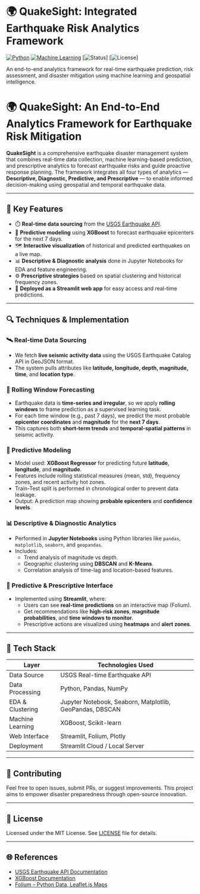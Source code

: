 # 🌍 QuakeSight: Integrated Earthquake Risk Analytics Framework

[![Python](https://img.shields.io/badge/Built%20With-Python-blue?style=for-the-badge&logo=python)](https://www.python.org/)
[![Machine Learning](https://img.shields.io/badge/Powered%20By-XGBoost-green?style=for-the-badge&logo=xgboost)](https://xgboost.readthedocs.io/)
[![Status](https://img.shields.io/badge/Status-Active-brightgreen?style=for-the-badge)]
[![License](https://img.shields.io/badge/License-MIT-lightgrey?style=for-the-badge)]

An end-to-end analytics framework for real-time earthquake prediction, risk assessment, and disaster mitigation using machine learning and geospatial intelligence.
# 🌍 QuakeSight: An End-to-End Analytics Framework for Earthquake Risk Mitigation

**QuakeSight** is a comprehensive earthquake disaster management system that combines real-time data collection, machine learning-based prediction, and prescriptive analytics to forecast earthquake risks and guide proactive response planning. The framework integrates all four types of analytics — **Descriptive, Diagnostic, Predictive, and Prescriptive** — to enable informed decision-making using geospatial and temporal earthquake data.

---

## 📌 Key Features

- ⏱️ **Real-time data sourcing** from the [USGS Earthquake API](https://earthquake.usgs.gov/fdsnws/event/1/).
- 🧠 **Predictive modeling** using **XGBoost** to forecast earthquake epicenters for the next 7 days.
- 🗺️ **Interactive visualization** of historical and predicted earthquakes on a live map.
- 📊 **Descriptive & Diagnostic analysis** done in Jupyter Notebooks for EDA and feature engineering.
- ⚙️ **Prescriptive strategies** based on spatial clustering and historical frequency zones.
- 🚀 **Deployed as a Streamlit web app** for easy access and real-time predictions.

---

## 🔍 Techniques & Implementation

### 🛰️ Real-time Data Sourcing
- We fetch **live seismic activity data** using the USGS Earthquake Catalog API in GeoJSON format.
- The system pulls attributes like **latitude, longitude, depth, magnitude, time**, and **location type**.

### 🔁 Rolling Window Forecasting
- Earthquake data is **time-series and irregular**, so we apply **rolling windows** to frame prediction as a supervised learning task.
- For each time window (e.g., past 7 days), we predict the most probable **epicenter coordinates** and **magnitude** for the **next 7 days**.
- This captures both **short-term trends** and **temporal-spatial patterns** in seismic activity.

### 🧠 Predictive Modeling
- Model used: **XGBoost Regressor** for predicting future **latitude**, **longitude**, and **magnitude**.
- Features include rolling statistical measures (mean, std), frequency zones, and recent activity hot zones.
- Train-Test split is performed in chronological order to prevent data leakage.
- Output: A prediction map showing **probable epicenters** and **confidence levels**.

### 📊 Descriptive & Diagnostic Analytics
- Performed in **Jupyter Notebooks** using Python libraries like `pandas`, `matplotlib`, `seaborn`, and `geopandas`.
- Includes:
  - Trend analysis of magnitude vs depth.
  - Geographic clustering using **DBSCAN** and **K-Means**.
  - Correlation analysis of time-lag and location-based features.

### 🚀 Predictive & Prescriptive Interface
- Implemented using **Streamlit**, where:
  - Users can see **real-time predictions** on an interactive map (Folium).
  - Get recommendations like **high-risk zones**, **magnitude probabilities**, and **time windows to monitor**.
  - Prescriptive actions are visualized using **heatmaps** and **alert zones**.

---

## 🧰 Tech Stack

| Layer              | Technologies Used                                           |
|-------------------|-------------------------------------------------------------|
| Data Source        | USGS Real-time Earthquake API                               |
| Data Processing    | Python, Pandas, NumPy                                       |
| EDA & Clustering   | Jupyter Notebook, Seaborn, Matplotlib, GeoPandas, DBSCAN    |
| Machine Learning   | XGBoost, Scikit-learn                                       |
| Web Interface      | Streamlit, Folium, Plotly                                   |
| Deployment         | Streamlit Cloud / Local Server                              |

---
## 🤝 Contributing

Feel free to open issues, submit PRs, or suggest improvements. This project aims to empower disaster preparedness through open-source innovation.

---

## 📜 License

Licensed under the MIT License. See [LICENSE](LICENSE) file for details.

---

## 🌐 References

- [USGS Earthquake API Documentation](https://earthquake.usgs.gov/fdsnws/event/1/)
- [XGBoost Documentation](https://xgboost.readthedocs.io/)
- [Folium – Python Data, Leaflet.js Maps](https://python-visualization.github.io/folium/)

